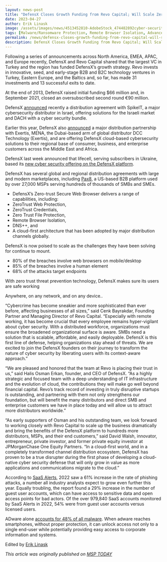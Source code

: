 ```yaml
---
layout: news-post
title: "DefensX Closes Growth Funding from Revo Capital; Will Scale Zero Trust Solution for MSPs"
date: 2023-04-27
author: Erik Linask
image: /assets/images/news/4513452810-AdobeStock_474482892cyber-security-endpoint-protection-malware-ransomware-adware-supersize-1200x630.jpg
tags: [Malware/Ransomware Protection, Remote Browser Isolation, Advanced URL Protection, File Isolation, SaaS Access Protection]
permalink: /news/defensx-closes-growth-funding-from-revo-capital-will-scale-zero-trust-solution-for-msps/
description: DefensX Closes Growth Funding from Revo Capital; Will Scale Zero Trust Solution for MSPs
---
```


 
 
 
 
<p>Following a series of announcements across North America, EMEA, APAC, and Europe recently, DefensX and Revo Capital shared that the largest VC in Turkey and the region has funded DefensX’s growth strategy. Revo invests in innovative, seed, and early-stage B2B and B2C technology ventures in Turkey, Eastern Europe, and the Baltics and, so far, has made 31 investments and 13 successful exits to date.</p>
<p>At the end of 2013, DefensX raised initial funding $66 million and, in September 2021, closed an oversubscribed second round €90 million.</p>
<p>DefensX&nbsp;<a href="https://www.defensx.com/defensx-announces-first-customer-in-asia-queby-recovery-management-sdn.-bhd/" target="_self">announced</a>&nbsp;recently a distribution agreement with SpikeIT, a major cybersecurity distributor in Israel, offering solutions for the Israeli market and DACH with a cyber security bundle.</p>
<p>Earlier this year, DefensX also&nbsp;<a href="https://www.defensx.com/defensx-teams-up-with-exertis-mena-announcing-regional-distribution-agreement/" target="_self">announced</a>&nbsp;a major distribution partnership with Exertis, MENA, the Dubai-based arm of global distributor DCC Technology (Exertis), and are offering DefensX cloud-based cybersecurity solutions to their regional base of consumer, business, and enterprise customers across the Middle East and Africa.</p>
<p>DefensX last week announced that lifecell, serving subscribers in Ukraine, based its&nbsp;<a href="https://www.msptoday.com/topics/msp-today/articles/455566-defensx-ukranes-lifecell-protect-subscribers-from-web-born.htm" target="_blank">new cyber security offering on the DefensX platform</a>.</p>
<p>DefensX has several global and regional distribution agreements with large and modern marketplaces, including&nbsp;<a href="https://www.pax8.com/en-us/vendors/defensx/" target="_blank">Pax8</a>, a US-based B2B platform used by over 27,000 MSPs serving hundreds of thousands of SMBs and SMEs.</p>
<ul>
<li>DefensX’s Zero-trust Secure Web Browser delivers a range of capabilities, including:</li>
<li>ZeroTrust Web Protection,</li>
<li>ZeroTrust Credentials,</li>
<li>Zero Trust File Protection,</li>
<li>Remote Browser Isolation,</li>
<li>DNS++, and</li>
<li>A cloud-first architecture that has been adopted by major distribution channels globally.</li>
</ul>
<p>DefensX is now poised to scale as the challenges they have been solving for continue to mount.</p>
<ul>
<li>80% of the breaches involve web browsers on mobile/desktop</li>
<li>85% of the breaches involve a human element</li>
<li>68% of the attacks target endpoints</li>
</ul>
<p>With zero trust threat prevention technology, DefensX makes sure its users are safe working</p>
<p>Anywhere, on any network, and on any device..</p>
<p>“Cybercrime has become sneakier and more sophisticated than ever before, affecting businesses of all sizes,” said Cenk Bayrakdar, Founding Partner and Managing Director of Revo Capital. “Especially with remote working, it has become crucial that every employee remains hyper-vigilant about cyber security. With a distributed workforce, organizations must ensure the broadened organizational surface is aware. SMBs need a solution that is scalable, affordable, and easily deployable. DefensX is this first line of defense, helping organizations stay ahead of threats. We are excited to join the DefensX founders on their journey to transform the nature of cyber security by liberating users with its context-aware approach.”</p>
<p>“We are pleased and honored that the team at Revo is placing their trust in us,” said Halis Osman Erkan, founder, and CEO of DefensX. “As a highly strategic and focused team with a deep understanding of IT infrastructure and the evolution of cloud, the contributions they will make go well beyond financial capital. Revo’s track record of investing in truly disruptive startups is outstanding, and partnering with them not only strengthens our foundation, but will benefit the many distributors and direct SMB and enterprise customers we have in place today and will allow us to attract more distributors worldwide.”</p>
<p>“As early supporters of Osman and his outstanding team, we look forward to working closely with Revo Capital to scale up the business dramatically and bring the benefits of the DefensX platform to hundreds more distributors, MSPs, and their end customers,” said David Walsh, innovator, entrepreneur, private investor, and former private equity investor at JPMorganChase One Equity Partners. “In a cloud-first world, and in a completely transformed channel distribution ecosystem, DefensX has proven to be a true disrupter during the first phase of developing a cloud-native cyber security defense that will only grow in value as more applications and communications migrate to the cloud.”</p>
<p>According to&nbsp;<a href="https://info.saasalerts.com/sasi-report-2023" target="_blank">SaaS Alerts</a>, 2022 saw a 61% increase in the rate of phishing attacks, a number all industry analysts expect to grow even further this year. Equally troubling, the report found a 29% increase in the number of guest user accounts, which can have access to sensitive data and open access points for bad actors. Of the over 979,840 SaaS accounts monitored by SaaS Alerts in 2022, 54% were from guest user accounts versus licensed users.</p>
<p>ADware alone&nbsp;<a href="https://dataprot.net/statistics/malware-statistics/" target="_blank">accounts for 48% of all malware</a>. When adware reaches smartphones, without proper protection, it can unlock access not only to a single end-user while potentially providing easy access to corporate information and systems.</p>
<p>Edited by&nbsp;<a href="https://www.msptoday.com/columnist.aspx?id=100047&amp;nm=Erik%20Linask">Erik Linask</a></p>
<p><em>This article was originally published on&nbsp;<a href="https://www.msptoday.com/topics/msp-today/articles/455706-defensx-closes-growth-funding-from-revo-capital-will.htm" target="_blank">MSP TODAY</a></em></p>
 
 